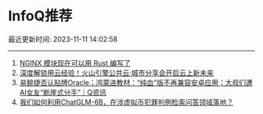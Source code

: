 # InfoQ推荐

最近更新时间: 2023-11-11 14:02:58

--- 
1. [NGINX 模块现在可以用 Rust 编写了](https://www.infoq.cn/article/0MHbyQtDeTl9kiv8BbFe) 
2. [深度解锁用云经验！火山引擎公共云·城市分享会开启云上新未来](https://www.infoq.cn/article/plCgkM3joyRCdX3vCK6s) 
3. [易鲸捷否认贴牌Oracle；鸿蒙进教材：“纯血”版不再兼容安卓应用；大叔们遭AI女友“断崖式分手”｜Q资讯](https://www.infoq.cn/article/BUh7i3M3p44amlp0foJK) 
4. [我们如何利用ChatGLM-6B，在涉虚拟币犯罪判例检索问答领域落地？](https://www.infoq.cn/article/lq2fJ7gm9iyuOLkaLdqv) 
